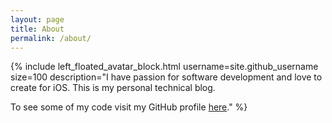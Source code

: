 ```yaml
---
layout: page
title: About
permalink: /about/
---
```


{% include left_floated_avatar_block.html
  username=site.github_username
  size=100
  description="I have passion for software development and love to create for iOS. This is my personal technical blog.

To see some of my code visit my GitHub profile [here](https://github.com/SergeBouts)."
%}


